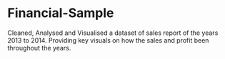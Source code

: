 # Financial-Sample
Cleaned, Analysed and Visualised a dataset of sales report of the years 2013 to 2014. Providing key visuals on how the sales and profit been throughout the years.
